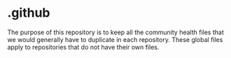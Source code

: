 # .github
The purpose of this repository is to keep all the community health files that we would generally have to duplicate in each repository. These global files apply to repositories that do not have their own files.
